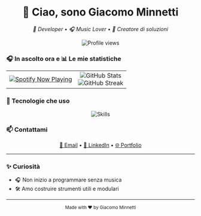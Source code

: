 <h1 align="center">👋 Ciao, sono Giacomo Minnetti</h1>
<p align="center"><em>🎥 Developer • 🎧 Music Lover • 🚀 Creatore di soluzioni</em></p>

<p align="center">
  <img src="https://komarev.com/ghpvc/?username=giacomo-minnetti&label=Profile%20views&color=0e75b6&style=flat" alt="Profile views" />
</p>

### 🎧 In ascolto ora e 📊 Le mie statistiche

<table align="center">
  <tr>
    <td align="center">
      <a href="https://github.com/kittinan/spotify-github-profile">
        <img src="https://spotify-github-profile.kittinanx.com/api/view?uid=n5gs7y94ghzvs1mtcrd5wj9dw&cover_image=true&theme=compact&show_offline=false&background_color=121212&interchange=false" alt="Spotify Now Playing" />
      </a>
    </td>
    <td align="center">
      <img src="https://github-readme-stats.vercel.app/api?username=giacomo-minnetti&show_icons=true&theme=radical&border_radius=10&hide_title=true" alt="GitHub Stats" />
      <br/>
      <img src="https://github-readme-streak-stats.herokuapp.com/?user=giacomo-minnetti&theme=radical&hide_border=true" alt="GitHub Streak"/>
    </td>
  </tr>
</table>


### 🧠 Tecnologie che uso

<p align="center">
  <img src="https://skillicons.dev/icons?i=c,cs,dotnet,java,mysql,html,css,js,linux" alt="Skills" />
</p>

### 📫 Contattami

<p align="center">
  <a href="mailto:giacomo.minnetti05@gmail.com">📧 Email</a> •
  <a href="https://www.linkedin.com/in/giacomo-minnetti-841b5b329/">💼 LinkedIn</a> •
  <a href="https://giacomo-minnetti.dev">🌐 Portfolio</a>
</p>

---

### ✨ Curiosità

- 🎧 Non inizio a programmare senza musica
- 🛠️ Amo costruire strumenti utili e modulari

---

<p align="center">
  <sub>Made with ❤️ by Giacomo Minnetti</sub>
</p>
